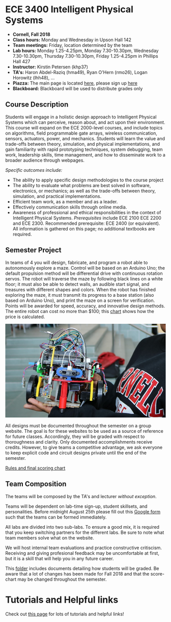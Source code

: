 # ECE 3400 Intelligent Physical Systems

* **Cornell, Fall 2018**
* **Class hours:** Monday and Wednesday in Upson Hall 142
* **Team meetings:** Friday, location determined by the team
* **Lab hours:** Monday 1.25-4.25pm, Monday 7.30-10.30pm, Wednesday 7.30-10.30pm, Thursday 7.30-10.30pm, Friday 1.25-4.25pm in Phillips Hall 427
* **Instructor:** Kirstin Petersen (khp37)
* **TA's:** Haron Abdel-Raziq (hma49), Ryan O'Hern (rmo26), Logan Horowitz (lhh48), ...
* **Piazza:** The main page is located [here](piazza.com/cornell/fall2017/ece3400/home), please sign up [here](piazza.com/cornell/fall2017/ece3400)
* **Blackboard:** Blackboard will be used to distribute grades only

## Course Description

Students will engage in a holistic design approach to Intelligent Physical Systems which can perceive, reason about, and act upon their environment. This course will expand on the ECE 2000-level courses, and include topics on algorithms, field programmable gate arrays, wireless communication, sensors, actuators, power, and mechanics. Students will learn the value and trade-offs between theory, simulation, and physical implementations, and gain familiarity with rapid prototyping techniques, system debugging, team work, leadership skills, time management, and how to disseminate work to a broader audience through webpages.

_Specific outcomes include:_
* The ability to apply specific design methodologies to the course project
* The ability to evaluate what problems are best solved in software, electronics, or mechanics; as well as the trade-offs between theory, simulation, and practical implementations.
* Efficient team work, as a member and as a leader.
* Effectively communication skills through online media.
* Awareness of professional and ethical responsibilities in the context of Intelligent Physical Systems.
_Prerequisites_ include ECE 2100  ECE 2200 and ECE 2300.  Recommended prerequisite: ECE 2400 (or equivalent).
All information is gathered on this page; no additional textbooks are required.

## Semester Project

In teams of 4 you will design, fabricate, and program a robot able to autonomously explore a maze. Control will be based on an Arduino Uno; the default propulsion method will be differential drive with continuous rotation servos. The robot will traverse the maze by following black lines on a white floor; it must also be able to detect walls, an audible start signal, and treasures with different shapes and colors. When the robot has finished exploring the maze, it must transmit its progress to a base station (also based on Arduino Uno), and print the maze on a screen for verification. Points will be awarded for speed, accuracy, and innovative design methods. The entire robot can cost no more than $100; this [chart](Cost.md) shows how the price is calculated.

![2017Robot](./images/IMG_6697.JPG)

All designs must be documented throughout the semester on a group website. The goal is for these websites to be used as a source of reference for future classes. Accordingly, they will be graded with respect to thoroughness and clarity. Only documented accomplishments receive credits. However, to give teams a competitive advantage, we ask everyone to keep explicit code and circuit designs private until the end of the semester.

[Rules and final scoring chart](./Grading/Readme.md)

## Team Composition

The teams will be composed by the TA's and lecturer *without exception*.

Teams will be dependent on lab-time sign-up, student skillsets, and personalities. Before midnight August 25th please fill out this [Google form](https://goo.gl/forms/G54ZCPmXbgT65QS32) such that the teams can be formed immediately.

All labs are divided into two sub-labs. To ensure a good mix, it is required that you keep switching partners for the different labs. Be sure to note what team members solve what on the website. 

We will host internal team evaluations and practice constructive critiscism. Receiving and giving profesional feedback may be uncomfortable at first, but it is a skill that will help you in any future career.

This [folder](./Grading/Readme.md) includes documents detailing how students will be graded. Be aware that a lot of changes has been made for Fall 2018 and that the score-chart may be changed throughout the semester.  

# Tutorials and Helpful links

Check out [this page](./tutorials/readme.md) for lots of tutorials and helpful links!
